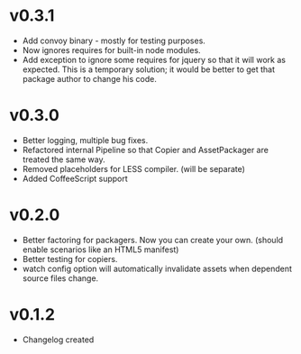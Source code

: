 # v0.3.1
  * Add convoy binary - mostly for testing purposes.
  * Now ignores requires for built-in node modules.
  * Add exception to ignore some requires for jquery so that it will work as
    expected. This is a temporary solution; it would be better to get that 
    package author to change his code.
    
# v0.3.0

  * Better logging, multiple bug fixes.
  * Refactored internal Pipeline so that Copier and AssetPackager are treated
    the same way.
  * Removed placeholders for LESS compiler. (will be separate)
  * Added CoffeeScript support
  
# v0.2.0

  * Better factoring for packagers. Now you can create your own. (should enable
    scenarios like an HTML5 manifest)
  * Better testing for copiers.
  * watch config option will automatically invalidate assets when dependent
    source files change.
    
# v0.1.2 

 * Changelog created
